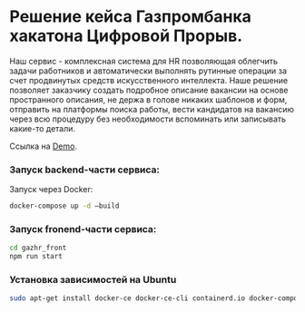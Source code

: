 # Решение кейса Газпромбанка хакатона Цифровой Прорыв.
Наш сервис - комплексная система для HR позволяющая облегчить задачи работников и автоматически выполнять рутинные операции за счет продвинутых средств искусственного интеллекта. Наше решение позволяет заказчику создать подробное описание вакансии на основе пространного описания, не держа в голове никаких шаблонов и форм, отправить на платформы поиска работы, вести кандидатов на вакансию через всю процедуру без необходимости вспоминать или записывать какие-то детали.

Ссылка на [Demo](http://87.239.110.212:3000/).


### Запуск backend-части сервиса:
Запуск через Docker:
```bash
docker-compose up -d —build
```

### Запуск fronend-части сервиса:
```bash
cd gazhr_front
npm run start
```

### Установка зависимостей на Ubuntu
```bash
sudo apt-get install docker-ce docker-ce-cli containerd.io docker-compose npm
```